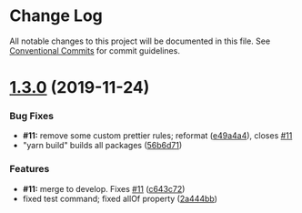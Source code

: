 # Change Log

All notable changes to this project will be documented in this file.
See [Conventional Commits](https://conventionalcommits.org) for commit guidelines.

# [1.3.0](https://github.com/psrebniak/swagger-typescript-client-generator/compare/v1.2.0...v1.3.0) (2019-11-24)


### Bug Fixes

* **#11:** remove some custom prettier rules; reformat ([e49a4a4](https://github.com/psrebniak/swagger-typescript-client-generator/commit/e49a4a42b1bd7f98af8f3599a197d7b0e92019d5)), closes [#11](https://github.com/psrebniak/swagger-typescript-client-generator/issues/11)
* "yarn build" builds all packages ([56b6d71](https://github.com/psrebniak/swagger-typescript-client-generator/commit/56b6d714af0d2dcb850ca62938d13a10ce82b84b))


### Features

* **#11:** merge to develop. Fixes [#11](https://github.com/psrebniak/swagger-typescript-client-generator/issues/11) ([c643c72](https://github.com/psrebniak/swagger-typescript-client-generator/commit/c643c72205b9cc520f9bdec220114260815f5078))
* fixed test command; fixed allOf property ([2a444bb](https://github.com/psrebniak/swagger-typescript-client-generator/commit/2a444bbdd67cc975f7518f17b81d1838a03e2342))
